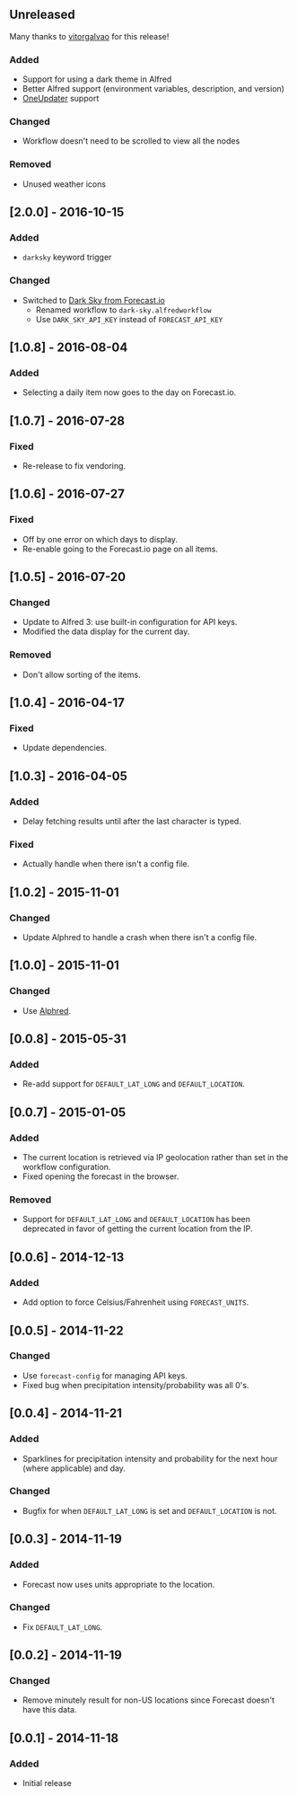 ## Unreleased
Many thanks to [vitorgalvao](https://github.com/vitorgalvao) for this release!

### Added
- Support for using a dark theme in Alfred
- Better Alfred support (environment variables, description, and version)
- [OneUpdater](oneupdater) support

[oneupdater]: http://www.alfredforum.com/topic/9224-oneupdater-%E2%80%94-update-workflows-with-a-single-node/#comment-45902

### Changed
- Workflow doesn't need to be scrolled to view all the nodes

### Removed
- Unused weather icons

## [2.0.0] - 2016-10-15
### Added
- `darksky` keyword trigger

### Changed
- Switched to [Dark Sky from Forecast.io][forecast-to-dark-sky]
  - Renamed workflow to `dark-sky.alfredworkflow`
  - Use `DARK_SKY_API_KEY` instead of `FORECAST_API_KEY`

[forecast-to-dark-sky]: http://blog.darksky.net/introducing-darksky-net/

## [1.0.8] - 2016-08-04
### Added
- Selecting a daily item now goes to the day on Forecast.io.

## [1.0.7] - 2016-07-28
### Fixed
- Re-release to fix vendoring.

## [1.0.6] - 2016-07-27
### Fixed
- Off by one error on which days to display.
- Re-enable going to the Forecast.io page on all items.

## [1.0.5] - 2016-07-20
### Changed
- Update to Alfred 3: use built-in configuration for API keys.
- Modified the data display for the current day.

### Removed
- Don't allow sorting of the items.

## [1.0.4] - 2016-04-17
### Fixed
- Update dependencies.

## [1.0.3] - 2016-04-05
### Added
- Delay fetching results until after the last character is typed.

### Fixed
- Actually handle when there isn't a config file.

## [1.0.2] - 2015-11-01
### Changed
- Update Alphred to handle a crash when there isn't a config file.

## [1.0.0] - 2015-11-01
### Changed
- Use [Alphred](https://github.com/kejadlen/alphred).

## [0.0.8] - 2015-05-31
### Added
- Re-add support for `DEFAULT_LAT_LONG` and `DEFAULT_LOCATION`.

## [0.0.7] - 2015-01-05
### Added
- The current location is retrieved via IP geolocation rather than set in the
  workflow configuration.
- Fixed opening the forecast in the browser.

### Removed
- Support for `DEFAULT_LAT_LONG` and `DEFAULT_LOCATION` has been deprecated in favor
  of getting the current location from the IP.

## [0.0.6] - 2014-12-13
### Added
- Add option to force Celsius/Fahrenheit using `FORECAST_UNITS`.

## [0.0.5] - 2014-11-22
### Changed
- Use `forecast-config` for managing API keys.
- Fixed bug when precipitation intensity/probability was all 0's.

## [0.0.4] - 2014-11-21
### Added
- Sparklines for precipitation intensity and probability for the next hour
  (where applicable) and day.

### Changed
- Bugfix for when `DEFAULT_LAT_LONG` is set and `DEFAULT_LOCATION` is not.

## [0.0.3] - 2014-11-19
### Added
- Forecast now uses units appropriate to the location.

### Changed
- Fix `DEFAULT_LAT_LONG`.

## [0.0.2] - 2014-11-19
### Changed
- Remove minutely result for non-US locations since Forecast doesn't have this
  data.

## [0.0.1] - 2014-11-18
### Added
- Initial release
